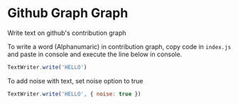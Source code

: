 # Github Graph Graph

Write text on github's contribution graph

To write a word (Alphanumaric) in contribution graph, copy code in `index.js` and paste in console and execute the line below in console.

```js
TextWriter.write('HELLO')
```

To add noise with text, set noise option to true

```js
TextWriter.write('HELLO', { noise: true })
```
